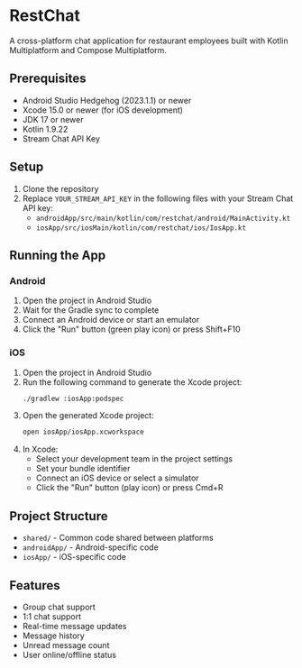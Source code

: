 # RestChat

A cross-platform chat application for restaurant employees built with Kotlin Multiplatform and Compose Multiplatform.

## Prerequisites

- Android Studio Hedgehog (2023.1.1) or newer
- Xcode 15.0 or newer (for iOS development)
- JDK 17 or newer
- Kotlin 1.9.22
- Stream Chat API Key

## Setup

1. Clone the repository
2. Replace `YOUR_STREAM_API_KEY` in the following files with your Stream Chat API key:
   - `androidApp/src/main/kotlin/com/restchat/android/MainActivity.kt`
   - `iosApp/src/iosMain/kotlin/com/restchat/ios/IosApp.kt`

## Running the App

### Android

1. Open the project in Android Studio
2. Wait for the Gradle sync to complete
3. Connect an Android device or start an emulator
4. Click the "Run" button (green play icon) or press Shift+F10

### iOS

1. Open the project in Android Studio
2. Run the following command to generate the Xcode project:
   ```bash
   ./gradlew :iosApp:podspec
   ```
3. Open the generated Xcode project:
   ```bash
   open iosApp/iosApp.xcworkspace
   ```
4. In Xcode:
   - Select your development team in the project settings
   - Set your bundle identifier
   - Connect an iOS device or select a simulator
   - Click the "Run" button (play icon) or press Cmd+R

## Project Structure

- `shared/` - Common code shared between platforms
- `androidApp/` - Android-specific code
- `iosApp/` - iOS-specific code

## Features

- Group chat support
- 1:1 chat support
- Real-time message updates
- Message history
- Unread message count
- User online/offline status 